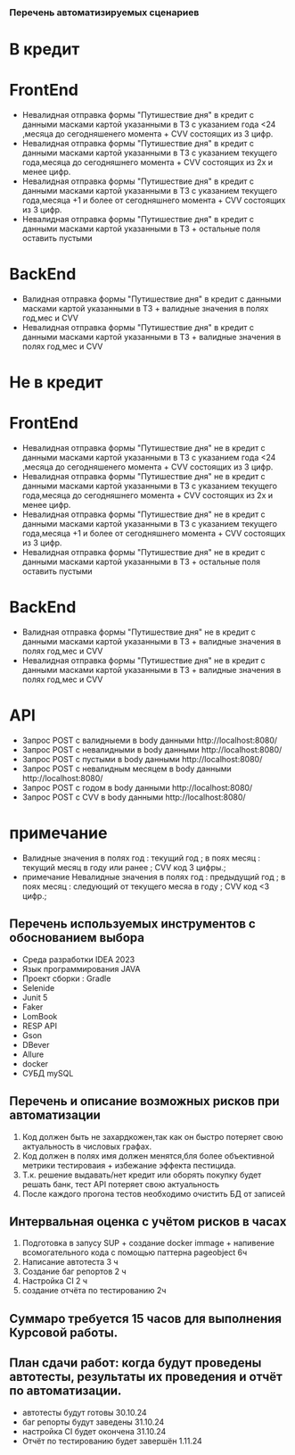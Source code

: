 ### Перечень автоматизируемых сценариев
# В кредит
# FrontEnd
* Невалидная отправка формы "Путишествие дня" в кредит с данными масками картой указанными в ТЗ с указанием года <24 ,месяца до сегодняшенего момента + CVV состоящих из 3 цифр.
* Невалидная отправка формы "Путишествие дня" в кредит с данными масками картой указанными в ТЗ с указанием текущего года,месяца до сегодняшнего момента + CVV состоящих из 2х и менее цифр.
* Невалидная отправка формы "Путишествие дня" в кредит с данными масками картой указанными в ТЗ с указанием текущего года,месяца +1 и более от сегодняшнего момента + CVV состоящих из 3 цифр.
* Невалидная отправка формы "Путишествие дня" в кредит с данными масками картой указанными в ТЗ + остальные поля оставить пустыми
# BackEnd
* Валидная отправка формы "Путишествие дня" в кредит с данными масками картой указанными в ТЗ + валидные значения в полях год,мес и CVV
* Невалидная отправка формы "Путишествие дня" в кредит с данными масками картой указанными в ТЗ + валидные значения в полях год,мес и CVV
# Не в кредит
# FrontEnd
* Невалидная отправка формы "Путишествие дня" не в кредит с данными масками картой указанными в ТЗ с указанием года <24 ,месяца до сегодняшенего момента + CVV состоящих из 3 цифр.
* Невалидная отправка формы "Путишествие дня" не в кредит с данными масками картой указанными в ТЗ с указанием текущего года,месяца до сегодняшнего момента + CVV состоящих из 2х и менее цифр.
* Невалидная отправка формы "Путишествие дня" не в кредит с данными масками картой указанными в ТЗ с указанием текущего года,месяца +1 и более от сегодняшнего момента + CVV состоящих из 3 цифр.
* Невалидная отправка формы "Путишествие дня" не в кредит с данными масками картой указанными в ТЗ + остальные поля оставить пустыми
# BackEnd
* Валидная отправка формы "Путишествие дня" не в кредит с данными масками картой указанными в ТЗ + валидные значения в полях год,мес и CVV
* Невалидная отправка формы "Путишествие дня" не в кредит с данными масками картой указанными в ТЗ + валидные значения в полях год,мес и CVV
# API
* Запрос POST c валидныеми в body данными http://localhost:8080/
* Запрос POST с невалидными в body данными http://localhost:8080/
* Запрос POST с пустыми в body данными http://localhost:8080/
* Запрос POST с невалидным месяцем в body данными http://localhost:8080/
* Запрос POST с годом в body данными http://localhost:8080/
* Запрос POST с CVV в body данными http://localhost:8080/
# примечание  
 - Валидные значения в полях год : текущий год ; в поях месяц : текущий месяц в году или ранее ; CVV код 3 цифры.;
 - примечание Невалидные значения в полях год : предыдущий год ; в поях месяц : следующий от текущего месяа в году ; CVV код <3 цифр.;


## Перечень используемых инструментов с обоснованием выбора
- Среда разработки  IDEA 2023
- Язык программирования JAVA
- Проект сборки : Gradle
- Selenide
- Junit 5
- Faker
- LomBook
- RESP API
- Gson
- DBever
- Allure
- docker
- СУБД mySQL

## Перечень и описание возможных рисков при автоматизации
 1) Код должен быть не захардкожен,так как он быстро потеряет свою актуальность в числовых графах.
 2) Код должен в полях имя должен менятся,бля более объективной метрики тестироваия + избежание эффекта пестицида.
 3) Т.к. решение выдавать/нет кредит или оборять покупку будет решать банк, тест API потеряет свою актуальность
 4) После каждого прогона тестов необходимо очистить БД от записей

 ## Интервальная оценка с учётом рисков в часах
 1) Подготовка в запусу SUP + создание docker immage + напивение всомогательного кода с помощью паттерна pageobject 6ч 
 2) Написание автотеста 3 ч
 3) Создание баг репортов 2 ч
 4) Настройка CI 2 ч
 5) создание отчёта по тестированию 2ч
## Cуммаро требуется 15 часов для выполнения Курсовой работы.

## План сдачи работ: когда будут проведены автотесты, результаты их проведения и отчёт по автоматизации.
- автотесты будут готовы 30.10.24
- баг репорты будут заведены 31.10.24
- настройка CI будет окончена 31.10.24
- Отчёт по тестированию будет завершён 1.11.24
